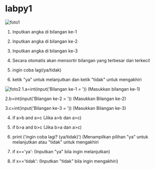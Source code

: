 # labpy1
![foto1](https://raw.githubusercontent.com/BayuAdjiePratama/labpy1/master/ScreenShot%201.jpg)
1. Inputkan angka di bilangan ke-1

2. Inputkan angka di bilangan ke-2

3. Inputkan angka di bilangan ke-3

4. Secara otomatis akan mensortir bilangan yang terbesar dan terkecil

5. ingin coba lagi(ya/tidak)

6. ketik "ya" untuk melanjutkan dan ketik "tidak" untuk mengakhiri

![foto2](https://raw.githubusercontent.com/BayuAdjiePratama/labpy1/master/ScreenShot.jpg)
1.a=int(input('Bilangan ke-1 = '))
	(Masukkan bilangan ke-1)
	
2.b=int(input('Bilangan ke-2 = '))
	(Masukkan Bilangan ke-2)
	
3.c=int(input('Bilangan ke-3 = '))
	(Masukkan Bilangan ke-3)
	
4. if a>b and a>c
	(Jika a>b dan a>c)
	
5. if b>a and b>c
	(Jika b>a dan a>c)
	
6. print ('ingin coba lagi? (ya/tidak)')
	(Menampilkan pilihan "ya" untuk melanjutkan atau "tidak" untuk mengakhiri
	
7. if x=='ya':
	(Inputkan "ya" bila ingin melanjutkan)
	
8. if x=='tidak':
	(Inputkan "tidak" bila ingin mengakhiri)

	
